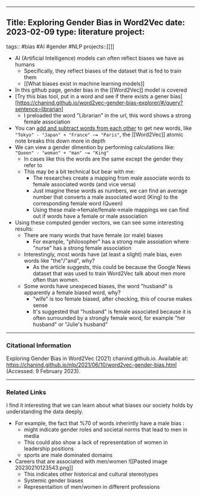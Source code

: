 
---
Title: Exploring Gender Bias in Word2Vec
date: 2023-02-09
type: literature
project:
---
tags:: #bias #AI #gender #NLP 
projects::[[]]


- AI (Artificial Intelligence) models can often reflect biases we have as humans
	- Specifically, they reflect biases of the dataset that is fed to train them
	- [[What biases exist in machine learning models]]
- In this github page, gender bias in the [[Word2Vec]] model is covered
- [Try this bias tool, put in a word and see if there exists a gener bias][https://chanind.github.io/word2vec-gender-bias-explorer/#/query?sentence=librarian]
	- I preloaded the word "Librarian" in the url, this word shows a strong female association
- You can [add and subtract words from each other](https://www.sciencedirect.com/science/article/abs/pii/0010028573900236) to get new words, like `"Tokyo" - "Japan" + "France" ~= "Paris"`, the [[Word2Vec]] atomic note breaks this down more in depth
- We can view a gender dimention by performing calculations like: `"Queen" - "woman" + "man" ~= "King"`
	- In cases like this the words are the same except the gender they refer to
	- This may be a bit technical but bear with me:
		- The researches create a mapping from male associate words to female associated words (and vice versa)
		- Just imagine these words as numbers, we can find an average number that converts a male associated word (King) to the corresponding female word (Queen)
		- Using these male->female/female->male mappings we can find out if words have a female or male association
- Using these computed gender vectors, we can see some interesting results:
	- There are many words that have female (or male) biases
		- For example, "philosopher" has a strong male assoiation where "nurse" has a strong female association
	- Interestingly, most words have (at least a slight) male bias, even words like "the"/"and", why?
		- As the article suggests, this could be because the Google News dataset that was used to train Word2Vec talk about men more often than women.
	- Some words have unexpeced biases, the word "husband" is apparently a female biased word, why?
		- "wife" is too female biased, after checking, this of course makes sense
		- It's suggested that "husband" is female associated because it is often surrounded by a strongly female word, for example "her husband" or "Julie's husband"
---
### Citational Information

Exploring Gender Bias in Word2Vec (2021) chanind.github.io. Available at: https://chanind.github.io/nlp/2021/06/10/word2vec-gender-bias.html (Accessed: 9 February 2023).


---

### Related Links
I find it interesting that we can learn about what biases our society holds by understanding the data deeply.
- For example, the fact that %70 of words inherintly have a male bias :
	- might indicate gender roles and societal norms that lead to men in media 
	- This could also show a lack of representation of women in leadership positions
	- sports are male dominated domains
-  Careers that are associated with men/women
	![[Pasted image 20230210123543.png]]
	- This indicates other historical and cultural stereotypes
	- Systemic gender biases
	- Representaition of men/women in different professions
